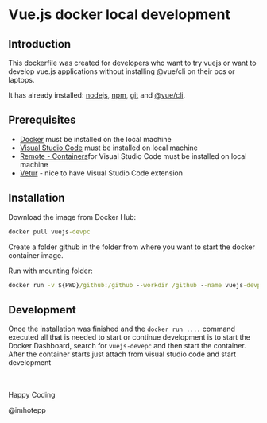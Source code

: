 # Vue.js docker local development

## Introduction

This dockerfile was created for developers who want to try vuejs or want to develop vue.js applications without installing @vue/cli on their pcs or laptops.

It has already installed: [nodejs](https://www.npmjs.com), [npm](https://www.npmjs.com/), [git](https://git-scm.com/) and [@vue/cli](https://vuejs.org/).


## Prerequisites

- [Docker](https://www.docker.com/) must be installed on the local machine
- [Visual Studio Code](https://code.visualstudio.com/) must be installed on local machine
- [Remote - Containers](https://marketplace.visualstudio.com/items?itemName=ms-vscode-remote.remote-containers)for Visual Studio Code must be installed on local machine
- [Vetur](https://marketplace.visualstudio.com/items?itemName=octref.vetur) - nice to have Visual Studio Code extension

## Installation

Download the image from Docker Hub:
```cmd
docker pull vuejs-devpc
```

Create a folder github in the folder from where you want to start the docker container image.

Run with mounting folder:
```cmd
docker run -v ${PWD}/github:/github --workdir /github --name vuejs-devpc -it vuedev:latest
```



## Development

Once the installation was finished and the `docker run ....` command executed all that is needed to start or continue development is to start the Docker Dashboard, search for `vuejs-devepc` and then start the container. After the container starts just attach from visual studio code and start development

<br>
<br>
Happy Coding 

@imhotepp